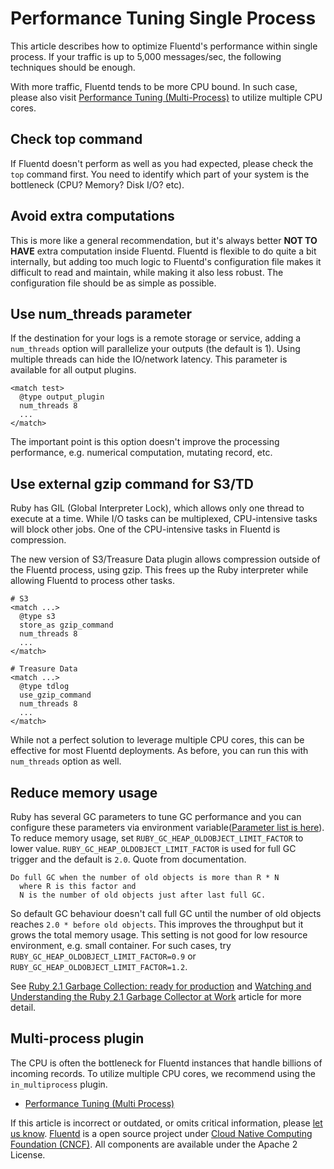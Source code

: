 # Performance Tuning Single Process

This article describes how to optimize Fluentd's performance within single process. If your traffic is up to 5,000 messages/sec, the following techniques should be enough.

With more traffic, Fluentd tends to be more CPU bound. In such case, please also visit [Performance Tuning \(Multi-Process\)](performance-tuning-multi-process.md) to utilize multiple CPU cores.

## Check top command

If Fluentd doesn't perform as well as you had expected, please check the `top` command first. You need to identify which part of your system is the bottleneck \(CPU? Memory? Disk I/O? etc\).

## Avoid extra computations

This is more like a general recommendation, but it's always better **NOT TO HAVE** extra computation inside Fluentd. Fluentd is flexible to do quite a bit internally, but adding too much logic to Fluentd's configuration file makes it difficult to read and maintain, while making it also less robust. The configuration file should be as simple as possible.

## Use num\_threads parameter

If the destination for your logs is a remote storage or service, adding a `num_threads` option will parallelize your outputs \(the default is 1\). Using multiple threads can hide the IO/network latency. This parameter is available for all output plugins.

```text
<match test>
  @type output_plugin
  num_threads 8
  ...
</match>
```

The important point is this option doesn't improve the processing performance, e.g. numerical computation, mutating record, etc.

## Use external gzip command for S3/TD

Ruby has GIL \(Global Interpreter Lock\), which allows only one thread to execute at a time. While I/O tasks can be multiplexed, CPU-intensive tasks will block other jobs. One of the CPU-intensive tasks in Fluentd is compression.

The new version of S3/Treasure Data plugin allows compression outside of the Fluentd process, using gzip. This frees up the Ruby interpreter while allowing Fluentd to process other tasks.

```text
# S3
<match ...>
  @type s3
  store_as gzip_command
  num_threads 8
  ...
</match>

# Treasure Data
<match ...>
  @type tdlog
  use_gzip_command
  num_threads 8
  ...
</match>
```

While not a perfect solution to leverage multiple CPU cores, this can be effective for most Fluentd deployments. As before, you can run this with `num_threads` option as well.

## Reduce memory usage

Ruby has several GC parameters to tune GC performance and you can configure these parameters via environment variable\([Parameter list is here](https://github.com/ruby/ruby/blob/61701ae1675f790ee3f59207283642dbe64c2d37/gc.c#L7417)\). To reduce memory usage, set `RUBY_GC_HEAP_OLDOBJECT_LIMIT_FACTOR` to lower value. `RUBY_GC_HEAP_OLDOBJECT_LIMIT_FACTOR` is used for full GC trigger and the default is `2.0`. Quote from documentation.

```text
Do full GC when the number of old objects is more than R * N
  where R is this factor and
  N is the number of old objects just after last full GC.
```

So default GC behaviour doesn't call full GC until the number of old objects reaches `2.0 * before old objects`. This improves the throughput but it grows the total memory usage. This setting is not good for low resource environment, e.g. small container. For such cases, try `RUBY_GC_HEAP_OLDOBJECT_LIMIT_FACTOR=0.9` or `RUBY_GC_HEAP_OLDOBJECT_LIMIT_FACTOR=1.2`.

See [Ruby 2.1 Garbage Collection: ready for production](https://samsaffron.com/archive/2014/04/08/ruby-2-1-garbage-collection-ready-for-production) and [Watching and Understanding the Ruby 2.1 Garbage Collector at Work](https://thorstenball.com/blog/2014/03/12/watching-understanding-ruby-2.1-garbage-collector/) article for more detail.

## Multi-process plugin

The CPU is often the bottleneck for Fluentd instances that handle billions of incoming records. To utilize multiple CPU cores, we recommend using the `in_multiprocess` plugin.

* [Performance Tuning \(Multi Process\)](performance-tuning-multi-process.md)

If this article is incorrect or outdated, or omits critical information, please [let us know](https://github.com/fluent/fluentd-docs-gitbook/issues?state=open). [Fluentd](http://www.fluentd.org/) is a open source project under [Cloud Native Computing Foundation \(CNCF\)](https://cncf.io/). All components are available under the Apache 2 License.

